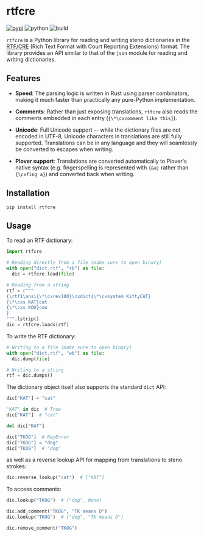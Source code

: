 # rtfcre

[![pypi](https://img.shields.io/pypi/v/rtfcre)](https://pypi.org/project/rtfcre)
![python](https://img.shields.io/pypi/pyversions/rtfcre)
![build](https://github.com/sammdot/rtfcre/workflows/build/badge.svg)

`rtfcre` is a Python library for reading and writing steno dictionaries in the
[RTF/CRE](http://www.legalxml.org/workgroups/substantive/transcripts/cre-spec.htm)
(Rich Text Format with Court Reporting Extensions) format. The library provides
an API similar to that of the `json` module for reading and writing dictionaries.

## Features

* **Speed**: The parsing logic is written in Rust using parser combinators,
  making it much faster than practically any pure-Python implementation.

* **Comments**: Rather than just exposing translations, `rtfcre` also reads the
  comments embedded in each entry (`{\*\cxcomment like this}`).

* **Unicode**: Full Unicode support -- while the dictionary files are not
  encoded in UTF-8, Unicode characters in translations are still fully
  supported. Translations can be in any language and they will seamlessly be
  converted to escapes when writing.

* **Plover support**: Translations are converted automatically to Plover's
  native syntax (e.g. fingerspelling is represented with `{&a}` rather than
  `{\cxfing a}`) and converted back when writing.

## Installation

```
pip install rtfcre
```

## Usage

To read an RTF dictionary:

```python
import rtfcre

# Reading directly from a file (make sure to open binary)
with open("dict.rtf", "rb") as file:
  dic = rtfcre.load(file)

# Reading from a string
rtf = r"""
{\rtf1\ansi{\*\cxrev100}\cxdict{\*\cxsystem KittyCAT}
{\*\cxs KAT}cat
{\*\cxs KOU}cow
}
""".lstrip()
dic = rtfcre.loads(rtf)
```

To write the RTF dictionary:

```python
# Writing to a file (make sure to open binary)
with open("dict.rtf", "wb") as file:
  dic.dump(file)

# Writing to a string
rtf = dic.dumps()
```

The dictionary object itself also supports the standard `dict` API:

```python
dic["KAT"] = "cat"

"KAT" in dic  # True
dic["KAT"]  # "cat"

del dic["KAT"]

dic["TKOG"]  # KeyError
dic["TKOG"] = "dog"
dic["TKOG"]  # "dog"
```

as well as a reverse lookup API for mapping from translations to steno strokes:

```python
dic.reverse_lookup("cat")  # ["KAT"]
```

To access comments:

```python
dic.lookup("TKOG")  # ("dog", None)

dic.add_comment("TKOG", "TK means D")
dic.lookup("TKOG")  # ("dog", "TK means D")

dic.remove_comment("TKOG")
```

